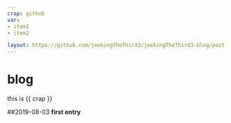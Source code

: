 ```yaml
---
crap: github
var:
- item1
- item2

layout: https://github.com/joekingTheThird3/joekingTheThird3-blog/post.html
---
```

# blog

this is {{ crap }}


##2019-08-03 **first entry**
